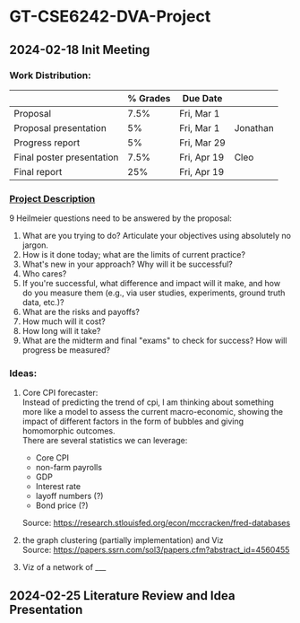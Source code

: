 # GT-CSE6242-DVA-Project

## 2024-02-18 Init Meeting
### Work Distribution:
|                            | % Grades |   Due Date  |        | 
| -------------------------- | -------- | ----------- |--------| 
|          Proposal          |   7.5%   | Fri, Mar 1  |        | 
|    Proposal presentation   |    5%    | Fri, Mar 1  |Jonathan| 
|       Progress report      |    5%    | Fri, Mar 29 |        | 
|  Final poster presentation |   7.5%   | Fri, Apr 19 |  Cleo  | 
|        Final report        |   25%    | Fri, Apr 19 |        | 

### [Project Description](https://docs.google.com/document/u/0/d/e/2PACX-1vSlYrMw402tL3F95ay-AaptTdF80UOER-gne_O0kqbuuk6WXrlsjwaYjjS0Jyl95dXYyDLjh9DR1mln/pub?pli=1)
9 Heilmeier questions need to be answered by the proposal:

1. What are you trying to do? Articulate your objectives using absolutely no jargon.
2. How is it done today; what are the limits of current practice?
3. What's new in your approach? Why will it be successful?
4. Who cares?
5. If you're successful, what difference and impact will it make, and how do you measure them (e.g., via user studies, experiments, ground truth data, etc.)?
6. What are the risks and payoffs?
7. How much will it cost?
8. How long will it take?
9. What are the midterm and final "exams" to check for success? How will progress be measured?

### Ideas:
1. Core CPI forecaster:
<br /> Instead of predicting the trend of cpi, I am thinking about something more like a model to assess the current macro-economic, showing the impact of different factors in the form of bubbles and giving homomorphic outcomes.
<br /> There are several statistics we can leverage:
    - Core CPI
    - non-farm payrolls
    - GDP
    - Interest rate
    - layoff numbers (?)
    - Bond price (?)
      
    Source: https://research.stlouisfed.org/econ/mccracken/fred-databases

2. the graph clustering (partially implementation) and Viz
<br /> Source: https://papers.ssrn.com/sol3/papers.cfm?abstract_id=4560455

3. Viz of a network of ___

## 2024-02-25 Literature Review and Idea Presentation
